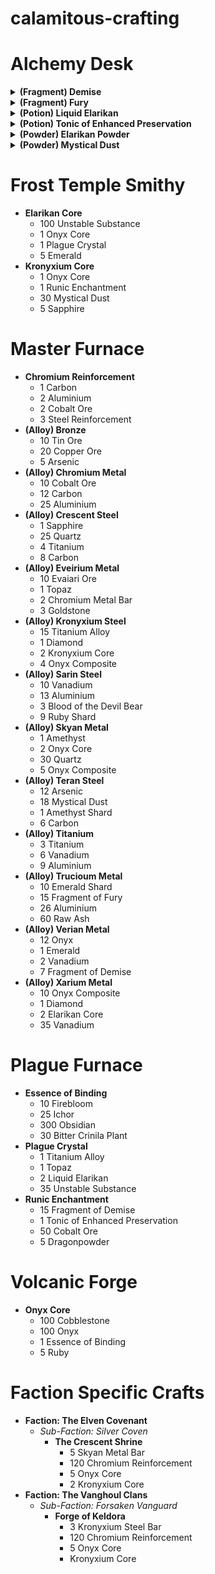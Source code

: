 # calamitous-crafting

# Alchemy Desk
<details>
  <summary><b>(Fragment) Demise</b></summary>

  - 20 Dragonfern Dust
  - 2 Black Lotus Powder
  - 30 Blood
  - 3 Golden Lotus Flower
    
</details>

<details>
  <summary><b>(Fragment) Fury</b></summary>

  - 2 Crimson Lotus Flower
  - 2 Goldstone
  - 3 Demon Blood
  - 50 Black Ice
    
</details>

<details>
  <summary><b>(Potion) Liquid Elarikan</b></summary>

  - 25 Unstable Substance
  - 1 Emerald
  - 5 Elarikan Powder
  - 1 Common Potion Medium
    
</details>

<details>
  <summary><b>(Potion) Tonic of Enhanced Preservation</b></summary>

  - 1 Dragonhorn
  - 2 Goldstone
  - 30 Ichor
    
</details>

<details>
  <summary><b>(Powder) Elarikan Powder</b></summary>

  - 12 Widow’s Leaf
  - 1 Black Lotus Powder
  - 8 Unstable Substance
    
</details>

<details>
  <summary><b>(Powder) Mystical Dust</b></summary>

  - 5 Aurora Herb
  - 6 Mystical Plant
    
</details>
  
# Frost Temple Smithy
- **Elarikan Core**
  - 100 Unstable Substance
  - 1 Onyx Core
  - 1 Plague Crystal
  - 5 Emerald
- **Kronyxium Core**
  - 1 Onyx Core
  - 1 Runic Enchantment
  - 30 Mystical Dust
  - 5 Sapphire

# Master Furnace
- **Chromium Reinforcement**
  - 1 Carbon
  - 2 Aluminium
  - 2 Cobalt Ore
  - 3 Steel Reinforcement
- **(Alloy) Bronze**
  - 10 Tin Ore
  - 20 Copper Ore
  - 5 Arsenic
- **(Alloy) Chromium Metal**
  - 10 Cobalt Ore
  - 12 Carbon
  - 25 Aluminium
- **(Alloy) Crescent Steel**
  - 1 Sapphire
  - 25 Quartz
  - 4 Titanium
  - 8 Carbon
- **(Alloy) Eveirium Metal**
  - 10 Evaiari Ore
  - 1 Topaz
  - 2 Chromium Metal Bar
  - 3 Goldstone
- **(Alloy) Kronyxium Steel**
  - 15 Titanium Alloy
  - 1 Diamond
  - 2 Kronyxium Core
  - 4 Onyx Composite
- **(Alloy) Sarin Steel**
  - 10 Vanadium
  - 13 Aluminium
  - 3 Blood of the Devil Bear
  - 9 Ruby Shard
- **(Alloy) Skyan Metal**
  - 1 Amethyst
  - 2 Onyx Core
  - 30 Quartz
  - 5 Onyx Composite
- **(Alloy) Teran Steel**
  - 12 Arsenic
  - 18 Mystical Dust
  - 1 Amethyst Shard
  - 6 Carbon
- **(Alloy) Titanium**
  - 3 Titanium
  - 6 Vanadium
  - 9 Aluminium
- **(Alloy) Trucioum Metal**
  - 10 Emerald Shard
  - 15 Fragment of Fury
  - 26 Aluminium
  - 60 Raw Ash
- **(Alloy) Verian Metal**
  - 12 Onyx
  - 1 Emerald
  - 2 Vanadium
  - 7 Fragment of Demise
- **(Alloy) Xarium Metal**
  - 10 Onyx Composite
  - 1 Diamond
  - 2 Elarikan Core
  - 35 Vanadium

# Plague Furnace
- **Essence of Binding**
  - 10 Firebloom
  - 25 Ichor
  - 300 Obsidian
  - 30 Bitter Crinila Plant
- **Plague Crystal**
  - 1 Titanium Alloy
  - 1 Topaz
  - 2 Liquid Elarikan
  - 35 Unstable Substance
- **Runic Enchantment**
  - 15 Fragment of Demise
  - 1 Tonic of Enhanced Preservation
  - 50 Cobalt Ore
  - 5 Dragonpowder

# Volcanic Forge
- **Onyx Core**
  - 100 Cobblestone
  - 100 Onyx
  - 1 Essence of Binding
  - 5 Ruby

# Faction Specific Crafts
- **Faction: The Elven Covenant**
  - *Sub-Faction: Silver Coven*
    - **The Crescent Shrine**
      - 5 Skyan Metal Bar
      - 120 Chromium Reinforcement
      - 5 Onyx Core
      - 2 Kronyxium Core
- **Faction: The Vanghoul Clans**
  - *Sub-Faction: Forsaken Vanguard*
    - **Forge of Keldora**
      - 3 Kronyxium Steel Bar
      - 120 Chromium Reinforcement
      - 5 Onyx Core
      - Kronyxium Core
